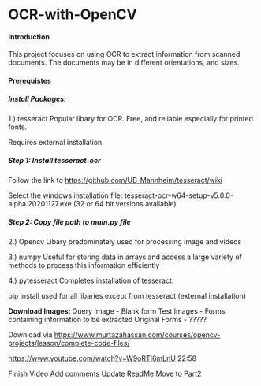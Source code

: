 # OCR-with-OpenCV


#### Introduction
This project focuses on using OCR to extract information from scanned documents. The documents may be in different orientations, and sizes.

#### Prerequistes <br>
##### Install Packages: <br>

1.) tesseract
Popular libary for OCR. Free, and reliable especially for printed fonts.

Requires external installation

##### Step 1: Install tesseract-ocr 
Follow the link to https://github.com/UB-Mannheim/tesseract/wiki

Select the windows installation file: tesseract-ocr-w64-setup-v5.0.0-alpha.20201127.exe (32 or 64 bit versions available)

##### Step 2: Copy file path to main.py file

2.) Opencv
Libary predominately used for processing image and videos

3.) numpy
Useful for storing data in arrays and access a large variety of methods to process this information efficiently

4.) pytesseract
Completes installation of tesseract. 

pip install used for all libaries except from tesseract (external installation)

<b> Download Images: </b>
Query Image - Blank form
Test Images - Forms containing information to be extracted
Original Forms - ?????

Download via https://www.murtazahassan.com/courses/opencv-projects/lesson/complete-code-files/

https://www.youtube.com/watch?v=W9oRTI6mLnU 22:58

Finish Video
Add comments
Update ReadMe
Move to Part2